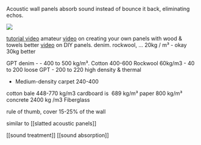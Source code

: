 Acoustic wall panels absorb sound instead of bounce it back, eliminating echos.

![](https://www.noisestopsystems.co.uk/wp-content/uploads/2019/07/softsound-panels-on-a-wall.jpg)


[tutorial video](https://fixthisbuildthat.com/easiest-diy-acoustic-panels-under-20-bucks/)
amateur [video](https://www.youtube.com/watch?v=pABvTWSxOes&t=1s) on creating your own panels with wood & towels
better [video](https://www.youtube.com/watch?v=HO7aeraKLsM) on DIY panels. denim. rockwool, ...
	20kg / m³ - okay
	30kg better

GPT
	denim - - 400 to 500 kg/m³. 
	Cotton 400-600 
Rockwool 60kg/m3
	- 40 to 200 loose GPT
	- 200 to 220 high density & thermal
- Medium-density carpet 240-400
	
cotton bale 448-770 kg/m3
cardboard is  689 kg/m³
paper 800 kg/m³
concrete 2400 kg /m3
Fiberglass

rule of thumb, cover 15-25% of the wall

similar to  [[slatted acoustic panels]]

[[sound treatment]]
[[sound absorption]]

